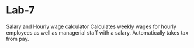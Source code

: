 # Lab-7
Salary and Hourly wage calculator
Calculates weekly wages for hourly employees as well as managerial staff with a salary.
Automatically takes tax from pay.

